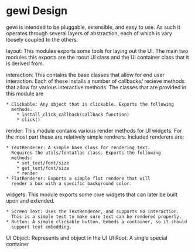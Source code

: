 gewi Design
===========

gewi is intended to be pluggable, extensible, and easy to use.
As such it operates through several layers of abstraction, each
of which is vary loosely coupled to the others.

layout: This modules exports some tools for laying out the UI.
The main two modules this exports are the roout UI class and 
the UI container class that it is derived from.

interaction: This contains the base classes that allow for end
user interaction. Each of these installs a number of callbacks/
recieve methods that allow for various interactive methods.
The classes that are provided in this module are

    * Clickable: Any object that is clickable. Exports the following
      methods.
        * install_click_callback(callback function)
        * click()

render: This module contains various render methods for UI widgets.
For the most part these are relatively simple rendrers. Included 
renderers are:

    * TextRenderer: A simple base class for rendering text.
      Requires the utils/fontatlas class. Exports the following
      methods:
        * set_text/font/size
        * get_text/font/size
        * render
    * FlatRenderer: Exports a simple flat rendere that will
      render a box with a specific background color.
      
widgets: This module exports some core widgets that can later be
built upon and extended.
    
    * Screen Text: Uses the TextRenderer, and supports no interaction.
      This is a simple test to make sure text can be rendered properly.
    * Button: A simple clickable button. Embeds a container, so it should
      support text embedding.
      
      

UI Object: Represents and object in the UI
UI Root: A single special container
    
        